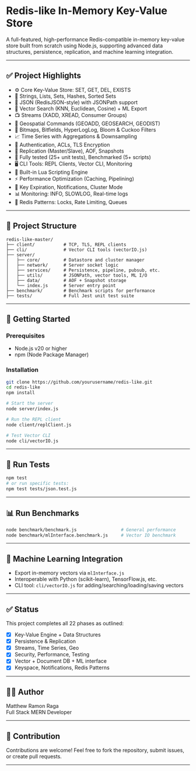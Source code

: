 # Redis-like In-Memory Key-Value Store

A full-featured, high-performance Redis-compatible in-memory key-value store built from scratch using Node.js, supporting advanced data structures, persistence, replication, and machine learning integration.

---

## ✅ Project Highlights

- ⚙️ Core Key-Value Store: SET, GET, DEL, EXISTS
- 🧵 Strings, Lists, Sets, Hashes, Sorted Sets
- 🧾 JSON (RedisJSON-style) with JSONPath support
- 🧬 Vector Search (KNN, Euclidean, Cosine) + ML Export
- 📺 Streams (XADD, XREAD, Consumer Groups)
- 📍 Geospatial Commands (GEOADD, GEOSEARCH, GEODIST)
- 🧠 Bitmaps, Bitfields, HyperLogLog, Bloom & Cuckoo Filters
- 📈 Time Series with Aggregations & Downsampling
- 🔐 Authentication, ACLs, TLS Encryption
- 🔁 Replication (Master/Slave), AOF, Snapshots
- 🧪 Fully tested (25+ unit tests), Benchmarked (5+ scripts)
- 🖥️ CLI Tools: REPL Clients, Vector CLI, Monitoring
- 🧰 Built-in Lua Scripting Engine
- ⚡ Performance Optimization (Caching, Pipelining)
- 🔎 Key Expiration, Notifications, Cluster Mode
- 📊 Monitoring: INFO, SLOWLOG, Real-time logs
- 🧱 Redis Patterns: Locks, Rate Limiting, Queues

---

## 📁 Project Structure

```
redis-like-master/
├── client/           # TCP, TLS, REPL clients
├── cli/              # Vector CLI tools (vectorIO.js)
├── server/
│   ├── core/         # Datastore and cluster manager
│   ├── network/      # Server socket logic
│   ├── services/     # Persistence, pipeline, pubsub, etc.
│   ├── utils/        # JSONPath, vector tools, ML I/O
│   ├── data/         # AOF + Snapshot storage
│   └── index.js      # Server entry point
├── benchmark/        # Benchmark scripts for performance
├── tests/            # Full Jest unit test suite
```

---

## 🚀 Getting Started

### Prerequisites

- Node.js v20 or higher
- npm (Node Package Manager)

### Installation

```bash
git clone https://github.com/yourusername/redis-like.git
cd redis-like
npm install
```

```bash
# Start the server
node server/index.js

# Run the REPL client
node client/replClient.js

# Test Vector CLI
node cli/vectorIO.js
```

---

## 🧪 Run Tests

```bash
npm test
# or run specific tests:
npm test tests/json.test.js
```

---

## 📊 Run Benchmarks

```bash
node benchmark/benchmark.js                 # General performance
node benchmark/mlInterface.benchmark.js     # Vector IO benchmark
```

---

## 🤖 Machine Learning Integration

- Export in-memory vectors via `mlInterface.js`
- Interoperable with Python (scikit-learn), TensorFlow.js, etc.
- CLI tool: `cli/vectorIO.js` for adding/searching/loading/saving vectors

---

## ✅ Status

This project completes all 22 phases as outlined:

- [x] Key-Value Engine + Data Structures
- [x] Persistence & Replication
- [x] Streams, Time Series, Geo
- [x] Security, Performance, Testing
- [x] Vector + Document DB + ML interface
- [x] Keyspace, Notifications, Redis Patterns

---

## 👨‍💻 Author

Matthew Ramon Raga  
Full Stack MERN Developer

---

## 🤝 Contribution

Contributions are welcome! Feel free to fork the repository, submit issues, or create pull requests.

---